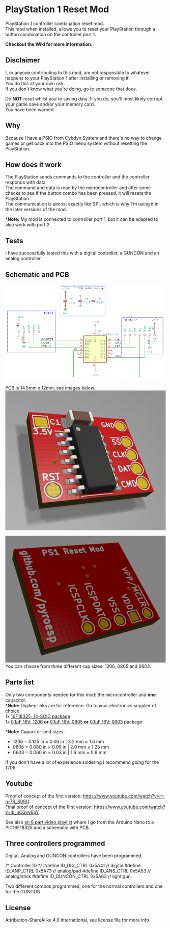 # PlayStation 1 Reset Mod  

PlayStation 1 controller combination reset mod.  
This mod when installed, allows you to reset your PlayStation through a button combination on the controller port 1.  

**Checkout the Wiki for more information.**

Disclaimer
----------  
I, or anyone contributing to this mod, am not responsible to whatever happens to your PlayStation 1 after installing or removing it.  
You do this at your own risk.  
If you don't know what you're doing, go to someone that does.   

Do **NOT** reset whilst you're saving data. If you do, you'll most likely corrupt your game save and/or your memory card.  
You have been warned.    

Why
---
Because I have a PSIO from Cybdyn System and there's no way to change games or get back into the PSIO menu system without resetting the PlayStation.  

How does it work
----------------
The PlayStation sends commands to the controller and the controller responds with data.  
The command and data is read by the microcontroller and after some checks to see if the button combo has been pressed, it will resets the PlayStation.  
The communication is almost exactly like SPI, which is why I'm using it in the later versions of the mod.

\***Note:** My mod is connected to controller port 1, but it can be adapted to also work with port 2.

Tests
----- 
I have successfully tested this with a digital controller, a GUNCON and an analog controller.  

Schematic and PCB
-----------------
![schematic](/pictures/mod/schematic.png)  

PCB is 14.5mm x 12mm, see images below.  
![pcb front](/pictures/mod/pcb%20-%20front.png)  
 
![pcb back](/pictures/mod/pcb%20-%20bottom.png)  
You can choose from three different cap sizes: 1206, 0805 and 0603.

Parts list
----------
Only two components needed for this mod: the microcontroller and **one** capacitor.  
\***Note:** Digikey links are for reference. Go to your electronics supplier of choice.  
1x [16F18325; 14-SOIC package](https://www.digikey.be/product-detail/en/microchip-technology/PIC16F18325-I-SL/PIC16F18325-I-SL-ND/5323625)  
1x [0.1µF 16V; 1206](https://www.digikey.be/product-detail/en/w-rth-elektronik/885012208030/732-8097-1-ND/5454724) **or** [0.1µF 16V; 0805](https://www.digikey.be/product-detail/en/w-rth-elektronik/885012207045/732-8045-1-ND/5454672) **or** [0.1µF 16V; 0603](https://www.digikey.be/product-detail/en/samsung-electro-mechanics/CL10B104KO8NNNC/1276-1005-1-ND/3889091) package  

\***Note:** Capacitor smd sizes:
* 1206 = 0.125 in × 0.06 in | 3.2 mm × 1.6 mm  
* 0805 = 0.080 in × 0.05 in | 2.0 mm × 1.25 mm
* 0603 = 0.060 in × 0.03 in | 1.6 mm × 0.8 mm

If you don't have a lot of experience soldering I recommend going for the 1206.

Youtube
-------
Proof of concept of the first version: https://www.youtube.com/watch?v=H-n-7R_S09U  
Final proof of concept of the first version: https://www.youtube.com/watch?v=lb_uCGyv6pY  

See also [an 8 part video playlist](https://www.youtube.com/playlist?list=PLGaX4WJGgdHiliTw9mCHme-9vNLV6fG6E) where I go from the Arduino Nano to a PIC16F18325 and a schematic with PCB.  

Three controllers programmed  
----------------------------
Digital, Analog and GUNCON controllers have been programmed.  

/* Controller ID */
#define ID_DIG_CTRL 0x5A41 // digital
#define ID_ANP_CTRL 0x5A73 // analog/pad
#define ID_ANS_CTRL 0x5A53 // analog/stick
#define ID_GUNCON_CTRL 0x5A63 // light gun

Two different combos programmed, one for the normal controllers and one for the GUNCON.

License
-------
Attribution-ShareAlike 4.0 International, see license file for more info

